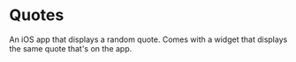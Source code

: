# Quotes
An iOS app that displays a random quote. Comes with a widget that displays the same quote that's on the app.
